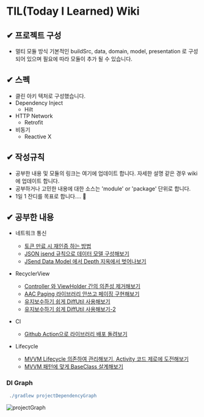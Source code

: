 # TIL(Today I Learned) Wiki

## ✔ 프로젝트 구성
- 멀티 모듈 방식 기본적인 buildSrc, data, domain, model, presentation 로 구성되어 있으며
필요에 따라 모듈이 추가 될 수 있습니다.

## ✔ 스펙
- 클린 아키 텍처로 구성했습니다.
- Dependency Inject
    - Hilt
- HTTP Network
    - Retrofit
- 비동기
    - Reactive X

## ✔ 작성규칙
- 공부한 내용 및 모듈의 링크는 여기에 업데이트 합니다. 자세한 설명 같은 경우 wiki에 업데이트 합니다.
- 공부하거나 고민한 내용에 대한 소스는 'module' or 'package' 단위로 합니다.
- 1일 1 잔디를 목표로 합니다.... 🙏

## ✔ 공부한 내용
- 네트워크 통신
    - [토큰 만료 시 재인증 하는 방법](https://github.com/sieunju/TIL/wiki/%ED%86%A0%ED%81%B0-%EB%A7%8C%EB%A3%8C-%EC%8B%9C-%EC%9E%AC%EC%9D%B8%EC%A6%9D-%ED%95%98%EB%8A%94-%EB%B0%A9%EB%B2%95)
    - [JSON jsend 규칙으로 데이터 모델 구성해보기](https://github.com/sieunju/TIL/wiki/JSON-jsend-%EA%B7%9C%EC%B9%99%EC%9C%BC%EB%A1%9C-%EB%8D%B0%EC%9D%B4%ED%84%B0-%EB%AA%A8%EB%8D%B8-%EA%B5%AC%EC%84%B1%ED%95%B4%EB%B3%B4%EA%B8%B0)
    - [JSend Data Model 에서 Depth 지옥에서 벗어나보기](https://github.com/sieunju/TIL/wiki/JSend-Data-Model-%EC%97%90%EC%84%9C-Depth-%EC%A7%80%EC%98%A5%EC%97%90%EC%84%9C-%EB%B2%97%EC%96%B4%EB%82%98%EB%B3%B4%EA%B8%B0)

- RecyclerView
    - [Controller 와 ViewHolder 간의 의존성 제거해보기](https://github.com/sieunju/TIL/wiki/Controller-%EC%99%80-ViewHolder-%EA%B0%84%EC%9D%98-%EC%9D%98%EC%A1%B4%EC%84%B1-%EC%A0%9C%EA%B1%B0-%ED%95%B4%EB%B3%B4%EA%B8%B0)
    - [AAC Paging 라이브러리 안쓰고 페이징 구현해보기](https://github.com/sieunju/TIL/wiki/AAC-Paging-%EB%9D%BC%EC%9D%B4%EB%B8%8C%EB%9F%AC%EB%A6%AC-%EC%95%88%EC%93%B0%EA%B3%A0-MVVM-&-DataBinding-%ED%99%98%EA%B2%BD%EC%97%90%EC%84%9C-%ED%8E%98%EC%9D%B4%EC%A7%95-%EA%B5%AC%ED%98%84%ED%95%B4%EB%B3%B4%EA%B8%B0)
    - [유지보수하기 쉽게 DiffUtil 사용해보기](https://github.com/sieunju/TIL/wiki/%EC%9C%A0%EC%A7%80%EB%B3%B4%EC%88%98%ED%95%98%EA%B8%B0-%EC%89%BD%EA%B2%8C-DiffUtil-%EC%82%AC%EC%9A%A9%ED%95%B4%EB%B3%B4%EA%B8%B0)
    - [유지보수하기 쉽게 DiffUtil 사용해보기-2](https://github.com/sieunju/TIL/wiki/%EC%9C%A0%EC%A7%80%EB%B3%B4%EC%88%98%ED%95%98%EA%B8%B0-%EC%89%BD%EA%B2%8C-DiffUtil-%EC%82%AC%EC%9A%A9%ED%95%B4%EB%B3%B4%EA%B8%B0-2)

- CI
    - [Github Action으로 라이브러리 배포 돌려보기](https://github.com/sieunju/TIL/wiki/Github-Action%EC%9C%BC%EB%A1%9C-%EB%9D%BC%EC%9D%B4%EB%B8%8C%EB%9F%AC%EB%A6%AC-%EB%B0%B0%ED%8F%AC-%EB%8F%8C%EB%A0%A4%EB%B3%B4%EA%B8%B0)

- Lifecycle
    - [MVVM Lifecycle 의존하여 관리해보기, Activity 코드 제로에 도전해보기](https://github.com/sieunju/TIL/wiki/ViewModel-%EC%97%90%EC%84%9C-Lifecycle-%EC%9D%98%EC%A1%B4%ED%95%98%EC%97%AC-%EA%B4%80%EB%A6%AC%ED%95%B4%EB%B3%B4%EA%B8%B0,-Activity-%EC%BD%94%EB%93%9C-%EC%A0%9C%EB%A1%9C%EC%97%90-%EB%8F%84%EC%A0%84%ED%95%B4%EB%B3%B4%EA%B8%B0)
    - [MVVM 패턴에 맞게 BaseClass 살계해보기](https://github.com/sieunju/TIL/wiki/MVVM-Lifecycle-%EC%82%AC%EC%9A%A9%ED%95%98%EC%97%AC-BaseClass-%EB%A7%8C%EB%93%A4%EC%96%B4%EB%B3%B4%EA%B8%B0)


### DI Graph
```Groovy
 ./gradlew projectDependencyGraph
```
![projectGraph](https://user-images.githubusercontent.com/33802191/173606336-a4210aa6-a8d7-4318-b1ef-02c91b1f096b.png)

